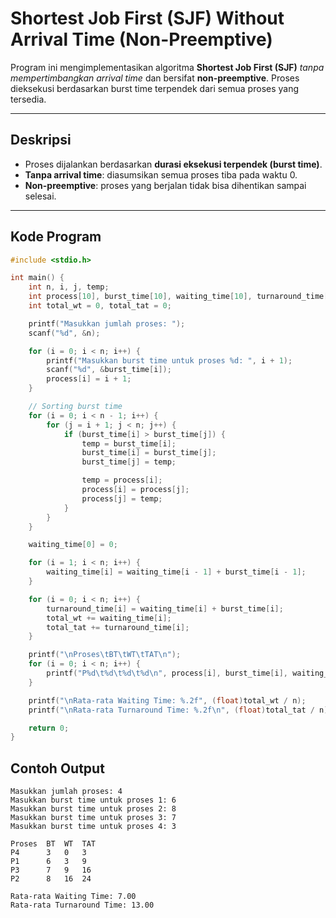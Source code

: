 #  Shortest Job First (SJF) Without Arrival Time (Non-Preemptive)

Program ini mengimplementasikan algoritma **Shortest Job First (SJF)** *tanpa mempertimbangkan arrival time* dan bersifat **non-preemptive**. Proses dieksekusi berdasarkan burst time terpendek dari semua proses yang tersedia.

---

##  Deskripsi

- Proses dijalankan berdasarkan **durasi eksekusi terpendek (burst time)**.
- **Tanpa arrival time**: diasumsikan semua proses tiba pada waktu 0.
- **Non-preemptive**: proses yang berjalan tidak bisa dihentikan sampai selesai.

---

## Kode Program

```c
#include <stdio.h>

int main() {
    int n, i, j, temp;
    int process[10], burst_time[10], waiting_time[10], turnaround_time[10];
    int total_wt = 0, total_tat = 0;

    printf("Masukkan jumlah proses: ");
    scanf("%d", &n);

    for (i = 0; i < n; i++) {
        printf("Masukkan burst time untuk proses %d: ", i + 1);
        scanf("%d", &burst_time[i]);
        process[i] = i + 1;
    }

    // Sorting burst time
    for (i = 0; i < n - 1; i++) {
        for (j = i + 1; j < n; j++) {
            if (burst_time[i] > burst_time[j]) {
                temp = burst_time[i];
                burst_time[i] = burst_time[j];
                burst_time[j] = temp;

                temp = process[i];
                process[i] = process[j];
                process[j] = temp;
            }
        }
    }

    waiting_time[0] = 0;

    for (i = 1; i < n; i++) {
        waiting_time[i] = waiting_time[i - 1] + burst_time[i - 1];
    }

    for (i = 0; i < n; i++) {
        turnaround_time[i] = waiting_time[i] + burst_time[i];
        total_wt += waiting_time[i];
        total_tat += turnaround_time[i];
    }

    printf("\nProses\tBT\tWT\tTAT\n");
    for (i = 0; i < n; i++) {
        printf("P%d\t%d\t%d\t%d\n", process[i], burst_time[i], waiting_time[i], turnaround_time[i]);
    }

    printf("\nRata-rata Waiting Time: %.2f", (float)total_wt / n);
    printf("\nRata-rata Turnaround Time: %.2f\n", (float)total_tat / n);

    return 0;
}
```

##  Contoh Output

```text
Masukkan jumlah proses: 4
Masukkan burst time untuk proses 1: 6
Masukkan burst time untuk proses 2: 8
Masukkan burst time untuk proses 3: 7
Masukkan burst time untuk proses 4: 3

Proses  BT  WT  TAT
P4      3   0   3
P1      6   3   9
P3      7   9   16
P2      8   16  24

Rata-rata Waiting Time: 7.00
Rata-rata Turnaround Time: 13.00
```
